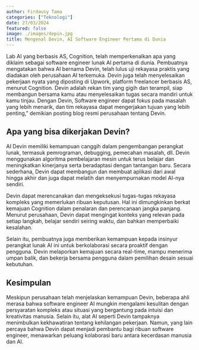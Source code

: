 ```yaml
---
author: Firdausy Tama
categories: ["Teknologi"]
date: 27/03/2024
featured: false
image: ./images/depin.jpg
title: Mengenal Devin, AI Software Engineer Pertama di Dunia
---
```


Lab AI yang berbasis AS, Cognition, telah memperkenalkan apa yang diklaim sebagai software engineer lunak AI pertama di dunia. Pembuatnya mengatakan bahwa AI bernama Devin, telah lulus uji rekayasa praktis yang diadakan oleh perusahaan AI terkemuka. Devin juga telah menyelesaikan pekerjaan nyata yang diposting di Upwork, platform freelancer berbasis AS, menurut Cognition.
Devin adalah rekan tim yang gigih dan terampil, siap membangun bersama kamu atau menyelesaikan tugas secara mandiri untuk kamu tinjau. Dengan Devin, Software engineer dapat fokus pada masalah yang lebih menarik, dan tim rekayasa dapat mengerjakan tujuan yang lebih penting,” demikian posting blog resmi perusahaan tentang Devin.

## Apa yang bisa dikerjakan Devin?

AI Devin memiliki kemampuan canggih dalam pengembangan perangkat lunak, termasuk pemrograman, debugging, pemecahan masalah, dll. Devin menggunakan algoritma pembelajaran mesin untuk terus belajar dan meningkatkan kinerjanya serta beradaptasi dengan tantangan baru. Secara sederhana, Devin dapat membangun dan membuat aplikasi dari awal hingga akhir dan juga dapat melatih dan menyempurnakan model AI-nya sendiri.

Devin dapat merencanakan dan mengeksekusi tugas-tugas rekayasa kompleks yang memerlukan ribuan keputusan. Hal ini dimungkinkan berkat kemajuan Cognition dalam penalaran dan perencanaan jangka panjang. Menurut perusahaan, Devin dapat mengingat konteks yang relevan pada setiap langkah, belajar sendiri seiring waktu, dan bahkan memperbaiki kesalahan.

Selain itu, pembuatnya juga memberikan kemampuan kepada insinyur perangkat lunak AI ini untuk berkolaborasi secara proaktif dengan pengguna. Devin melaporkan kemajuan secara real-time, mampu menerima umpan balik, dan bekerja bersama pengguna dalam pemilihan desain sesuai kebutuhan.

## Kesimpulan

Meskipun perusahaan telah menjelaskan kemampuan Devin, beberapa ahli merasa bahwa software engineer AI mungkin mengalami kesulitan dengan persyaratan kompleks atau situasi yang bergantung pada intuisi dan kreativitas manusia. Selain itu, alat AI seperti Devin tampaknya menimbulkan kekhawatiran tentang kehilangan pekerjaan. Namun, yang lain percaya bahwa Devin dapat menjadi pembantu bagi ribuan software engineer, menawarkan peluang kolaborasi baru antara kecerdasan manusia dan AI.
